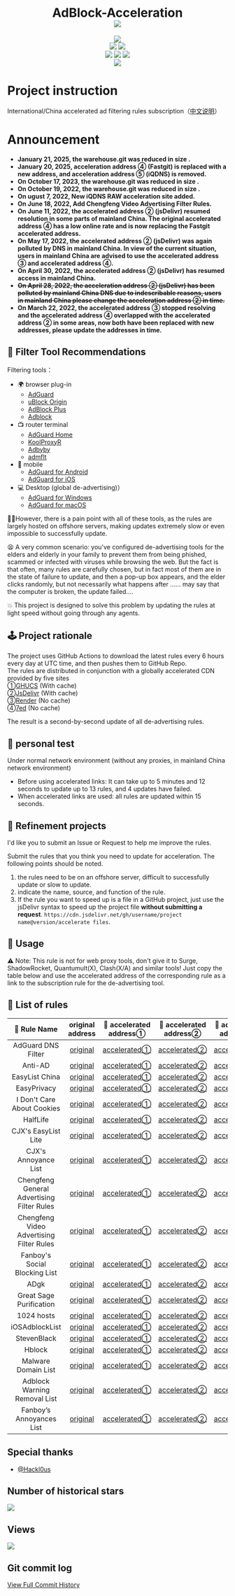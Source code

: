 <div align="center">
<h1 align="center">AdBlock-Acceleration<br><img align='middle' src='https://anay.cosr.eu.org/?text=@Silentely/AdBlock-Acceleration'></img></h1>
<img align='middle' src='https://anay.cosr.eu.org/?repo=Silentely/AdBlock-Acceleration'></img>
<br>
<img src="https://img.shields.io/github/forks/Silentely/AdBlock-Acceleration?color=orange">
<img src="https://img.shields.io/github/issues/Silentely/AdBlock-Acceleration?color=green">
<br>
<img src="https://img.shields.io/github/license/Silentely/AdBlock-Acceleration?color=ff69b4">
<img src="https://img.shields.io/github/languages/code-size/Silentely/AdBlock-Acceleration?color=blueviolet">
<img src="https://img.shields.io/badge/dynamic/json?label=GitHub%20Followers&query=%24.data.totalSubs&url=https%3A%2F%2Fapi.spencerwoo.com%2Fsubstats%2F%3Fsource%3Dgithub%26queryKey%3DSilentely&labelColor=282c34&color=181717&logo=github&longCache=true "关注数量">
<br>
<img src="https://app.fossa.com/api/projects/git%2Bgithub.com%2FSilentely%2FAdBlock-Acceleration.svg?type=small">
</div>

# Project instruction 

International/China accelerated ad filtering rules subscription（[中文说明](https://github.com/Silentely/AdBlock-Acceleration/blob/main/README_CN.md)）

# Announcement  

* **January 21, 2025, the warehouse.git was reduced in size .** 
* **January 20, 2025, acceleration address ④ (Fastgit) is replaced with a new address, and acceleration address ⑤ (iQDNS) is removed.**
* **On October 17, 2023, the warehouse.git was reduced in size .**  
* **On October 19, 2022, the warehouse.git was reduced in size .**   
* **On ugust 7, 2022, New iQDNS RAW acceleration site added.**   
* **On June 18, 2022, Add Chengfeng Video Advertising Filter Rules.**    
* **On June 11, 2022, the accelerated address ② (jsDelivr) resumed resolution in some parts of mainland China. The original accelerated address ④ has a low online rate and is now replacing the Fastgit accelerated address.**    
* **On May 17, 2022, the accelerated address ② (jsDelivr) was again polluted by DNS in mainland China. In view of the current situation, users in mainland China are advised to use the accelerated address ③ and accelerated address ④.**    
* **On April 30, 2022, the accelerated address ② (jsDelivr) has resumed access in mainland China.**  
* **~~On April 28, 2022, the acceleration address ② (jsDelivr) has been polluted by mainland China DNS due to indescribable reasons, users in mainland China please change the acceleration address ② in time.~~**    
* **On March 22, 2022, the accelerated address ③ stopped resolving and the accelerated address ④ overlapped with the accelerated address ② in some areas, now both have been replaced with new addresses, please update the addresses in time.**    

## 🔖 Filter Tool Recommendations

Filtering tools：
* 🌍 browser plug-in
  * [AdGuard](https://adguard.com)
  * [uBlock Origin](https://github.com/gorhill/uBlock)
  * [AdBlock Plus](https://adblockplus.org)
  * [Adblock](https://getadblock.com)
* 📺 router terminal
  * [AdGuard Home](https://adguard.com/zh_cn/adguard-home/overview.html)
  * [KoolProxyR](https://github.com/user1121114685/koolproxyR)
  * [Adbyby](http://www.adbyby.com/)
  * [admflt](http://www.admflt.com)
* 📱 mobile 
  * [AdGuard for Android](https://adguard.com/zh_cn/adguard-android/overview.html)
  * [AdGuard for iOS](https://adguard.com/zh_cn/adguard-ios/overview.html)
* 💻 Desktop (global de-advertising)）
  * [AdGuard for Windows](https://adguard.com/zh_cn/adguard-windows/overview.html)
  * [AdGuard for macOS](https://adguard.com/zh_cn/adguard-mac/overview.html)
  
🙅‍♂️However, there is a pain point with all of these tools, as the rules are largely hosted on offshore servers, making updates extremely slow or even impossible to successfully update.

😫 A very common scenario: you've configured de-advertising tools for the elders and elderly in your family to prevent them from being phished, scammed or infected with viruses while browsing the web. But the fact is that often, many rules are carefully chosen, but in fact most of them are in the state of failure to update, and then a pop-up box appears, and the elder clicks randomly, but not necessarily what happens after ...... may say that the computer is broken, the update failed....

💥 This project is designed to solve this problem by updating the rules at light speed without going through any agents.

## 🕹 Project rationale
The project uses GitHub Actions to download the latest rules every 6 hours every day at UTC time, and then pushes them to GitHub Repo.  
The rules are distributed in conjunction with a globally accelerated CDN provided by five sites  
①[GHUCS](https://raw.githubusercontents.com) (With cache)  
②[JsDelivr](https://www.jsdelivr.com) (With cache)  
③[Render](https://render.com) (No cache)  
④[7ed](https://www.7ed.net) (No cache)   

The result is a second-by-second update of all de-advertising rules.

## 🧪 personal test
Under normal network environment (without any proxies, in mainland China network environment)
* Before using accelerated links: It can take up to 5 minutes and 12 seconds to update up to 13 rules, and 4 updates have failed.
* When accelerated links are used: all rules are updated within 15 seconds.

## 🚛 Refinement projects
I'd like you to submit an Issue or Request to help me improve the rules.

Submit the rules that you think you need to update for acceleration. The following points should be noted.

1. the rules need to be on an offshore server, difficult to successfully update or slow to update.
2. indicate the name, source, and function of the rule.
3. If the rule you want to speed up is a file in a GitHub project, just use the jsDelivr syntax to speed up the project file **without submitting a request**.
`https://cdn.jsdelivr.net/gh/username/project name@version/accelerate files`.

## 🍔 Usage
⚠️ Note: This rule is not for web proxy tools, don't give it to Surge, ShadowRocket, Quantumult(X), Clash(X/A) and similar tools!
Just copy the table below and use the accelerated address of the corresponding rule as a link to the subscription rule for the de-advertising tool.

## 📃 List of rules

| 🥑 Rule Name | original address | 🚀 accelerated address① | 🚀 accelerated address② | 🚀 accelerated address③ | 🚀 accelerated address④ |
| :----: | :----: | :----: | :----: | :----: | :----: |
| AdGuard DNS Filter | [original](https://adguardteam.github.io/AdGuardSDNSFilter/Filters/filter.txt) | [accelerated①](https://raw.githubusercontents.com/Silentely/AdBlock-Acceleration/main/AdGuard_Simplified_Domain_Names_Filter.txt) | [accelerated②](https://cdn.jsdelivr.net/gh/Silentely/AdBlock-Acceleration/AdGuard_Simplified_Domain_Names_Filter.txt) | [accelerated③](https://raw.cosr.eu.org/AdGuard_Simplified_Domain_Names_Filter.txt) | [accelerated④](https://raw.gitmirror.com/Silentely/AdBlock-Acceleration/main/AdGuard_Simplified_Domain_Names_Filter.txt) |
| Anti-AD | [original](https://anti-ad.net/easylist.txt) | [accelerated①](https://raw.githubusercontents.com/Silentely/AdBlock-Acceleration/main/Anti_AD_Easylist.txt) | [accelerated②](https://cdn.jsdelivr.net/gh/Silentely/AdBlock-Acceleration/Anti_AD_Easylist.txt) | [accelerated③](https://raw.cosr.eu.org/Anti_AD_Easylist.txt) | [accelerated④](https://raw.gitmirror.com/Silentely/AdBlock-Acceleration/main/Anti_AD_Easylist.txt) |
| EasyList China | [original](https://easylist-downloads.adblockplus.org/easylistchina.txt) | [accelerated①](https://raw.githubusercontents.com/Silentely/AdBlock-Acceleration/main/EasyList_China.txt) | [accelerated②](https://cdn.jsdelivr.net/gh/Silentely/AdBlock-Acceleration/EasyList_China.txt) | [accelerated③](https://raw.cosr.eu.org/EasyList_China.txt) | [accelerated④](https://raw.gitmirror.com/Silentely/AdBlock-Acceleration/main/EasyList_China.txt) |
| EasyPrivacy | [original](https://easylist-downloads.adblockplus.org/easyprivacy.txt) | [accelerated①](https://raw.githubusercontents.com/Silentely/AdBlock-Acceleration/main/EasyPrivacy.txt) | [accelerated②](https://cdn.jsdelivr.net/gh/Silentely/AdBlock-Acceleration/EasyPrivacy.txt) | [accelerated③](https://raw.cosr.eu.org/EasyPrivacy.txt) | [accelerated④](https://raw.gitmirror.com/Silentely/AdBlock-Acceleration/main/EasyPrivacy.txt) |
| I Don't Care About Cookies | [original](https://www.i-dont-care-about-cookies.eu/abp) | [accelerated①](https://raw.githubusercontents.com/Silentely/AdBlock-Acceleration/main/I_dont_care_about_cookies.txt) | [accelerated②](https://cdn.jsdelivr.net/gh/Silentely/AdBlock-Acceleration/I_dont_care_about_cookies.txt) | [accelerated③](https://raw.cosr.eu.org/I_dont_care_about_cookies.txt) | [accelerated④](https://raw.gitmirror.com/Silentely/AdBlock-Acceleration/main/I_dont_care_about_cookies.txt) |
| HalfLife | [original](https://raw.githubusercontent.com/o0HalfLife0o/list/main/ad.txt) | [accelerated①](https://raw.githubusercontents.com/Silentely/AdBlock-Acceleration/main/HalfLife.txt) | [accelerated②](https://cdn.jsdelivr.net/gh/Silentely/AdBlock-Acceleration/HalfLife.txt ) | [accelerated③](https://raw.cosr.eu.org/HalfLife.txt ) | [accelerated④](https://raw.gitmirror.com/Silentely/AdBlock-Acceleration/main/HalfLife.txt ) |
| CJX's EasyList Lite | [original](https://raw.githubusercontent.com/cjx82630/cjxlist/main/cjxlist.txt) | [accelerated①](https://raw.githubusercontents.com/Silentely/AdBlock-Acceleration/main/CJX's_EasyList_Lite.txt) | [accelerated②](https://cdn.jsdelivr.net/gh/Silentely/AdBlock-Acceleration/CJX's_EasyList_Lite.txt) | [accelerated③](https://raw.cosr.eu.org/CJX's_EasyList_Lite.txt) | [accelerated④](https://raw.gitmirror.com/Silentely/AdBlock-Acceleration/main/CJX's_EasyList_Lite.txt) |
| CJX's Annoyance List | [original](https://raw.githubusercontent.com/cjx82630/cjxlist/main/cjx-annoyance.txt) | [accelerated①](https://raw.githubusercontents.com/Silentely/AdBlock-Acceleration/main/CJX's_Annoyance_List.txt) | [accelerated②](https://cdn.jsdelivr.net/gh/Silentely/AdBlock-Acceleration/CJX's_Annoyance_List.txt) | [accelerated③](https://raw.cosr.eu.org/CJX's_Annoyance_List.txt) | [accelerated④](https://raw.gitmirror.com/Silentely/AdBlock-Acceleration/main/CJX's_Annoyance_List.txt) |
| Chengfeng General Advertising Filter Rules | [original](https://raw.githubusercontent.com/xinggsf/Adblock-Plus-Rule/master/rule.txt) | [accelerated①](https://raw.githubusercontents.com/Silentely/AdBlock-Acceleration/main/Xinggsf_rule.txt) | [accelerated②](https://cdn.jsdelivr.net/gh/Silentely/AdBlock-Acceleration/Xinggsf_rule.txt) | [accelerated③](https://raw.cosr.eu.org/Xinggsf_rule.txt) | [accelerated④](https://raw.gitmirror.com/Silentely/AdBlock-Acceleration/main/Xinggsf_rule.txt) |
| Chengfeng Video Advertising Filter Rules | [original](https://raw.githubusercontent.com/xinggsf/Adblock-Plus-Rule/master/mv.txt) | [accelerated①](https://raw.githubusercontents.com/Silentely/AdBlock-Acceleration/main/Xinggsf_mv.txt) | [accelerated②](https://cdn.jsdelivr.net/gh/Silentely/AdBlock-Acceleration/Xinggsf_mv.txt) | [accelerated③](https://raw.cosr.eu.org/Xinggsf_mv.txt) | [accelerated④](https://raw.gitmirror.com/Silentely/AdBlock-Acceleration/main/Xinggsf_mv.txt) |
| Fanboy's Social Blocking List | [original](https://easylist-downloads.adblockplus.org/fanboy-social.txt) | [accelerated①](https://raw.githubusercontents.com/Silentely/AdBlock-Acceleration/main/Fanboy-social.txt) | [accelerated②](https://cdn.jsdelivr.net/gh/Silentely/AdBlock-Acceleration/Fanboy-social.txt) | [accelerated③](https://raw.cosr.eu.org/Fanboy-social.txt) | [accelerated④](https://raw.gitmirror.com/Silentely/AdBlock-Acceleration/main/Fanboy-social.txt) |
| ADgk | [original](https://banbendalao.coding.net/p/adgk/d/ADgk/git/raw/main/ADgk.txt) | [accelerated①](https://raw.githubusercontents.com/Silentely/AdBlock-Acceleration/main/ADgk.txt) | [accelerated②](https://cdn.jsdelivr.net/gh/Silentely/AdBlock-Acceleration/ADgk.txt) | [accelerated③](https://raw.cosr.eu.org/ADgk.txt) | [accelerated④](https://raw.gitmirror.com/Silentely/AdBlock-Acceleration/main/ADgk.txt) |
| Great Sage Purification | [original](https://raw.githubusercontent.com/jdlingyu/ad-wars/main/hosts) | [accelerated①](https://raw.githubusercontents.com/Silentely/AdBlock-Acceleration/main/ds_hosts.txt) | [accelerated②](https://cdn.jsdelivr.net/gh/Silentely/AdBlock-Acceleration/ds_hosts.txt) | [accelerated③](https://raw.cosr.eu.org/ds_hosts.txt) | [accelerated④](https://raw.gitmirror.com/Silentely/AdBlock-Acceleration/main/ds_hosts.txt) |
| 1024 hosts | [original](https://raw.githubusercontent.com/Goooler/1024_hosts/main/hosts) | [accelerated①](https://raw.githubusercontents.com/Silentely/AdBlock-Acceleration/main/1024_hosts.txt) | [accelerated②](https://cdn.jsdelivr.net/gh/Silentely/AdBlock-Acceleration/1024_hosts.txt) | [accelerated③](https://raw.cosr.eu.org/1024_hosts.txt) | [accelerated④](https://raw.gitmirror.com/Silentely/AdBlock-Acceleration/main/1024_hosts.txt) |
| iOSAdblockList | [original](https://raw.githubusercontent.com/BlackJack8/iOSAdblockList/main/Hosts.txt) | [accelerated①](https://raw.githubusercontents.com/Silentely/AdBlock-Acceleration/main/iPv4_hosts.txt) | [accelerated②](https://cdn.jsdelivr.net/gh/Silentely/AdBlock-Acceleration/iPv4_hosts.txt) | [accelerated③](https://raw.cosr.eu.org/iPv4_hosts.txt) | [accelerated④](https://raw.gitmirror.com/Silentely/AdBlock-Acceleration/main/iPv4_hosts.txt) |
| StevenBlack | [original](https://raw.githubusercontent.com/StevenBlack/hosts/main/hosts) | [accelerated①](https://raw.githubusercontents.com/Silentely/AdBlock-Acceleration/main/Steven_hosts) | [accelerated②](https://cdn.jsdelivr.net/gh/Silentely/AdBlock-Acceleration/Steven_hosts) | [accelerated③](https://raw.cosr.eu.org/Steven_hosts) | [accelerated④](https://raw.gitmirror.com/Silentely/AdBlock-Acceleration/main/Steven_hosts) |
| Hblock | [original](https://hblock.molinero.dev/hosts) | [accelerated①](https://raw.githubusercontents.com/Silentely/AdBlock-Acceleration/main/Hblock_hosts) | [accelerated②](https://cdn.jsdelivr.net/gh/Silentely/AdBlock-Acceleration/Hblock_hosts) | [accelerated③](https://raw.cosr.eu.org/Hblock_hosts) | [accelerated④](https://raw.gitmirror.com/Silentely/AdBlock-Acceleration/main/Hblock_hosts) |
| Malware Domain List | [original](https://www.malwaredomainlist.com/hostslist/hosts.txt) | [accelerated①](https://raw.githubusercontents.com/Silentely/AdBlock-Acceleration/main/Malware_host.txt) | [accelerated②](https://cdn.jsdelivr.net/gh/Silentely/AdBlock-Acceleration/Malware_host.txt) | [accelerated③](https://raw.cosr.eu.org/Malware_host.txt) | [accelerated④](https://raw.gitmirror.com/Silentely/AdBlock-Acceleration/main/Malware_host.txt) |
| Adblock Warning Removal List | [original](https://easylist-downloads.adblockplus.org/antiadblockfilters.txt) | [accelerated①](https://raw.githubusercontents.com/Silentely/AdBlock-Acceleration/main/antiadblockfilters.txt) | [accelerated②](https://cdn.jsdelivr.net/gh/Silentely/AdBlock-Acceleration/antiadblockfilters.txt) | [accelerated③](https://raw.cosr.eu.org/antiadblockfilters.txt) | [accelerated④](https://raw.gitmirror.com/Silentely/AdBlock-Acceleration/main/antiadblockfilters.txt) |
| Fanboy’s Annoyances List | [original](https://easylist-downloads.adblockplus.org/fanboy-annoyance.txt) | [accelerated①](https://raw.githubusercontents.com/Silentely/AdBlock-Acceleration/main/fanboy-annoyance.txt) | [accelerated②](https://cdn.jsdelivr.net/gh/Silentely/AdBlock-Acceleration/fanboy-annoyance.txt) | [accelerated③](https://raw.cosr.eu.org/fanboy-annoyance.txt) | [accelerated④](https://raw.gitmirror.com/Silentely/AdBlock-Acceleration/main/fanboy-annoyance.txt) |


##    Special thanks

* [@Hackl0us](https://github.com/Hackl0us)


## Number of historical stars
![](https://starchart.cc/Silentely/AdBlock-Acceleration.svg)

## Views
![](http://profile-counter.glitch.me/Silentely/count.svg)

## Git commit log
[View Full Commit History](https://github.com/Silentely/AdBlock-Acceleration/commits/main)

